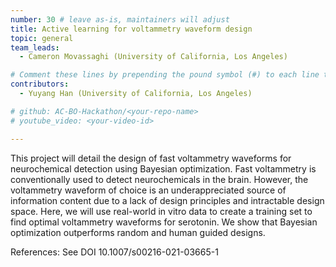 ```yaml
---
number: 30 # leave as-is, maintainers will adjust
title: Active learning for voltammetry waveform design
topic: general
team_leads:
  - Cameron Movassaghi (University of California, Los Angeles)

# Comment these lines by prepending the pound symbol (#) to each line to hide these elements
contributors:
  - Yuyang Han (University of California, Los Angeles)

# github: AC-BO-Hackathon/<your-repo-name>
# youtube_video: <your-video-id>

---
```


This project will detail the design of fast voltammetry waveforms for neurochemical detection using Bayesian optimization. Fast voltammetry is conventionally used to detect neurochemicals in the brain. However, the voltammetry waveform of choice is an underappreciated source of information content due to a lack of design principles and intractable design space. Here, we will use real-world in vitro data to create a training set to find optimal voltammetry waveforms for serotonin. We show that Bayesian optimization outperforms random and human guided designs. 


References:
See DOI 10.1007/s00216-021-03665-1
